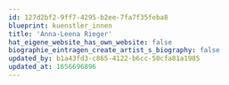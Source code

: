 ```yaml
---
id: 127d2bf2-9ff7-4295-b2ee-7fa7f35feba8
blueprint: kuenstler_innen
title: 'Anna-Leena Rieger'
hat_eigene_website_has_own_website: false
biographie_eintragen_create_artist_s_biography: false
updated_by: b1a43fd3-c865-4122-b6cc-50cfa81a1985
updated_at: 1656696896
---
```

